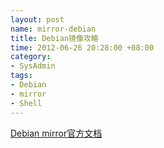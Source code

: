 ```yaml
---
layout: post
name: mirror-debian
title: Debian镜像攻略
time: 2012-06-26 20:28:00 +08:00
category:
- SysAdmin
tags:
- Debian
- mirror
- Shell
---
```


[Debian mirror官方文档](http://www.debian.org/mirror/ftpmirror#how)

